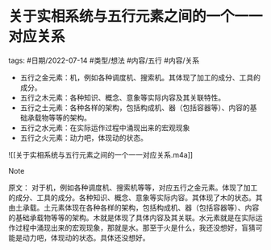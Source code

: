 
关于实相系统与五行元素之间的一个一一对应关系
====


tags: #日期/2022-07-14 #类型/想法 #内容/五行 #内容/关系 



- 五行之金元素：机，例如各种调度机、搜索机。其体现了加工的成分、工具的成分。
- 五行之木元素：各种知识、概念、意象等实际内容及其关联特性。
- 五行之土元素：各种各样的架构，包括构成机、器（包括容器等）、内容的基础承载物等等的架构。
- 五行之水元素：在实际运作过程中涌现出来的宏观现象
- 五行之火元素：动力吧，体现动的状态。




![[关于实相系统与五行元素之间的一个一一对应关系.m4a]]


> [!note] 
> 原文：
> 对于机，例如各种调度机、搜索机等等，对应五行之金元素。体现了加工的成分、工具的成分。各种知识、概念、意象等实际内容。其体现了木的状态。其由土承载。土元素体现在各种各样的架构，包括构成机、器（包括容器等）、内容的基础承载物等等的架构。木就是体现了具体内容及其关联。水元素就是在实际运作过程中涌现出来的宏观现象，那就是水。那至于火是什么，我还没想好，盲猜可能是动力吧，体现动的状态。具体还没想好。




